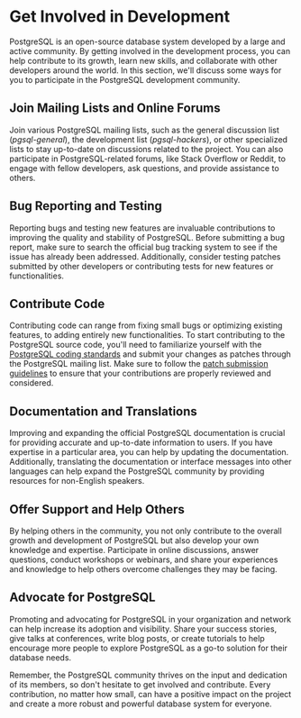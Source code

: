 # Get Involved in Development

PostgreSQL is an open-source database system developed by a large and active community. By getting involved in the development process, you can help contribute to its growth, learn new skills, and collaborate with other developers around the world. In this section, we'll discuss some ways for you to participate in the PostgreSQL development community.

## Join Mailing Lists and Online Forums

Join various PostgreSQL mailing lists, such as the general discussion list (_pgsql-general_), the development list (_pgsql-hackers_), or other specialized lists to stay up-to-date on discussions related to the project. You can also participate in PostgreSQL-related forums, like Stack Overflow or Reddit, to engage with fellow developers, ask questions, and provide assistance to others.

## Bug Reporting and Testing

Reporting bugs and testing new features are invaluable contributions to improving the quality and stability of PostgreSQL. Before submitting a bug report, make sure to search the official bug tracking system to see if the issue has already been addressed. Additionally, consider testing patches submitted by other developers or contributing tests for new features or functionalities.

## Contribute Code

Contributing code can range from fixing small bugs or optimizing existing features, to adding entirely new functionalities. To start contributing to the PostgreSQL source code, you'll need to familiarize yourself with the [PostgreSQL coding standards](https://www.postgresql.org/docs/current/source.html) and submit your changes as patches through the PostgreSQL mailing list. Make sure to follow the [patch submission guidelines](https://wiki.postgresql.org/wiki/Submitting_a_Patch) to ensure that your contributions are properly reviewed and considered.

## Documentation and Translations

Improving and expanding the official PostgreSQL documentation is crucial for providing accurate and up-to-date information to users. If you have expertise in a particular area, you can help by updating the documentation. Additionally, translating the documentation or interface messages into other languages can help expand the PostgreSQL community by providing resources for non-English speakers.

## Offer Support and Help Others

By helping others in the community, you not only contribute to the overall growth and development of PostgreSQL but also develop your own knowledge and expertise. Participate in online discussions, answer questions, conduct workshops or webinars, and share your experiences and knowledge to help others overcome challenges they may be facing.

## Advocate for PostgreSQL

Promoting and advocating for PostgreSQL in your organization and network can help increase its adoption and visibility. Share your success stories, give talks at conferences, write blog posts, or create tutorials to help encourage more people to explore PostgreSQL as a go-to solution for their database needs.

Remember, the PostgreSQL community thrives on the input and dedication of its members, so don't hesitate to get involved and contribute. Every contribution, no matter how small, can have a positive impact on the project and create a more robust and powerful database system for everyone.